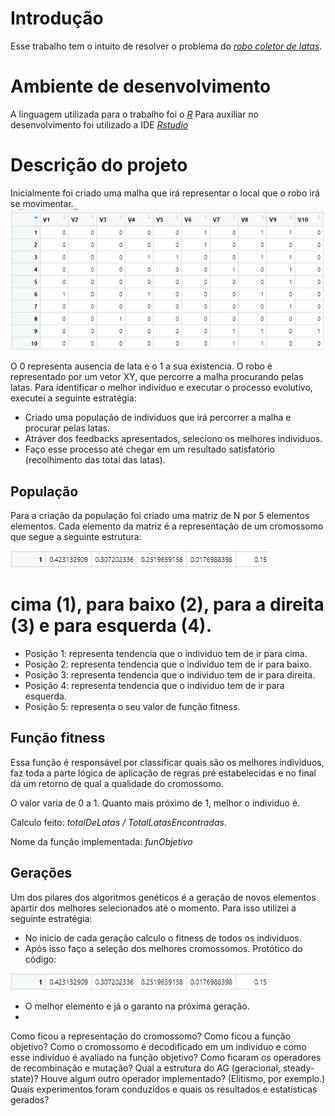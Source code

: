 # Introdução

Esse trabalho tem o intuito de resolver o problema do [*robo coletor de latas*](https://github.com/guisoares1/AlgoritmoGenetico/blob/main/CE%20-%20Pr%C3%A1tica%2003.pdf).

# Ambiente de desenvolvimento

A linguagem utilizada para o trabalho foi o [*R*](https://pt.wikipedia.org/wiki/R_(linguagem_de_programa%C3%A7%C3%A3o))
Para auxiliar no desenvolvimento foi utilizado a IDE [*Rstudio*](https://www.rstudio.com/)

# Descrição do projeto

Inicialmente foi criado uma malha que irá representar o local que o robo irá se movimentar.
![alt text](https://github.com/guisoares1/Imagens/blob/main/Algoritmogenetico1.png)

O 0 representa ausencia de lata e o 1 a sua existencia. 
O robo é representado por um vetor XY, que percorre a malha procurando pelas latas.
Para identificar o melhor individuo e executar o processo evolutivo, executei a seguinte estratégia:
- Criado uma população de individuos que irá percorrer a malha e procurar pelas latas.
- Atráver dos feedbacks apresentados, seleciono os melhores individuos.
- Faço esse processo até chegar em um resultado satisfatório (recolhimento das total das latas).

## População
Para a criação da população foi criado uma matriz de N por 5 elementos elementos.
Cada elemento da matriz é a representação de um cromossomo que segue a seguinte estrutura:

![alt text](https://github.com/guisoares1/Imagens/blob/main/Algoritmogenetico2.png)
 # cima (1), para baixo (2), para a direita (3) e para esquerda (4).
- Posição 1: representa tendencia que o individuo tem de ir para cima.
- Posição 2: representa tendencia que o individuo tem de ir para baixo.
- Posição 3: representa tendencia que o individuo tem de ir para direita.
- Posição 4: representa tendencia que o individuo tem de ir para esquerda.
- Posição 5: representa o seu valor de função fitness.

## Função fitness
Essa função é responsável por classificar quais são os melhores individuos, faz toda a parte lógica de aplicação de regras pré estabelecidas e no final dá um retorno de qual a qualidade do cromossomo.

O valor varia de 0 a 1. Quanto mais próximo de 1, melhor o individuo é. 

Calculo feito: *totalDeLatas / TotalLatasEncontradas*.

Nome da função implementada: *funObjetivo*

## Gerações
Um dos pilares dos algoritmos genéticos é a geração de novos elementos apartir dos melhores selecionados até o momento.
Para isso utilizei a seguinte estratégia:

- No inicio de cada geração calculo o fitness de todos os individuos.
- Após isso faço a seleção dos melhores cromossomos. Protótico do código:

![alt text](https://github.com/guisoares1/Imagens/blob/main/Algoritmogenetico2.png)
- O melhor elemento e já o garanto na próxima geração.
- 


Como ficou a representação do cromossomo?
Como ficou a função objetivo?
Como o cromossomo é decodificado em um indivíduo e como esse indivíduo é avaliado na função objetivo?
Como ficaram os operadores de recombinação e mutação?
Qual a estrutura do AG (geracional, steady-state)?
Houve algum outro operador implementado? (Elitismo, por exemplo.)
Quais experimentos foram conduzidos e quais os resultados e estatísticas gerados?
